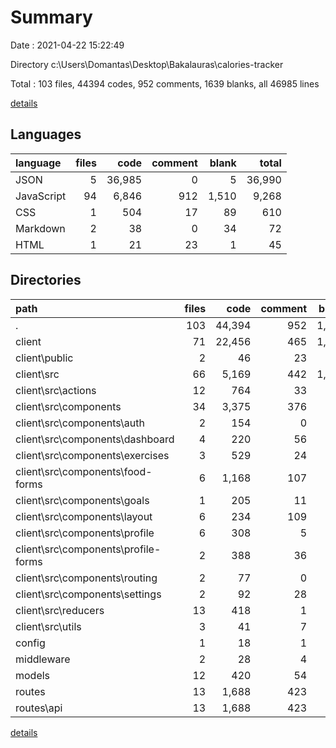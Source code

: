 # Summary

Date : 2021-04-22 15:22:49

Directory c:\Users\Domantas\Desktop\Bakalauras\calories-tracker

Total : 103 files,  44394 codes, 952 comments, 1639 blanks, all 46985 lines

[details](details.md)

## Languages
| language | files | code | comment | blank | total |
| :--- | ---: | ---: | ---: | ---: | ---: |
| JSON | 5 | 36,985 | 0 | 5 | 36,990 |
| JavaScript | 94 | 6,846 | 912 | 1,510 | 9,268 |
| CSS | 1 | 504 | 17 | 89 | 610 |
| Markdown | 2 | 38 | 0 | 34 | 72 |
| HTML | 1 | 21 | 23 | 1 | 45 |

## Directories
| path | files | code | comment | blank | total |
| :--- | ---: | ---: | ---: | ---: | ---: |
| . | 103 | 44,394 | 952 | 1,639 | 46,985 |
| client | 71 | 22,456 | 465 | 1,043 | 23,964 |
| client\public | 2 | 46 | 23 | 2 | 71 |
| client\src | 66 | 5,169 | 442 | 1,006 | 6,617 |
| client\src\actions | 12 | 764 | 33 | 178 | 975 |
| client\src\components | 34 | 3,375 | 376 | 649 | 4,400 |
| client\src\components\auth | 2 | 154 | 0 | 21 | 175 |
| client\src\components\dashboard | 4 | 220 | 56 | 78 | 354 |
| client\src\components\exercises | 3 | 529 | 24 | 124 | 677 |
| client\src\components\food-forms | 6 | 1,168 | 107 | 230 | 1,505 |
| client\src\components\goals | 1 | 205 | 11 | 42 | 258 |
| client\src\components\layout | 6 | 234 | 109 | 45 | 388 |
| client\src\components\profile | 6 | 308 | 5 | 49 | 362 |
| client\src\components\profile-forms | 2 | 388 | 36 | 34 | 458 |
| client\src\components\routing | 2 | 77 | 0 | 9 | 86 |
| client\src\components\settings | 2 | 92 | 28 | 17 | 137 |
| client\src\reducers | 13 | 418 | 1 | 63 | 482 |
| client\src\utils | 3 | 41 | 7 | 6 | 54 |
| config | 1 | 18 | 1 | 4 | 23 |
| middleware | 2 | 28 | 4 | 5 | 37 |
| models | 12 | 420 | 54 | 34 | 508 |
| routes | 13 | 1,688 | 423 | 535 | 2,646 |
| routes\api | 13 | 1,688 | 423 | 535 | 2,646 |

[details](details.md)